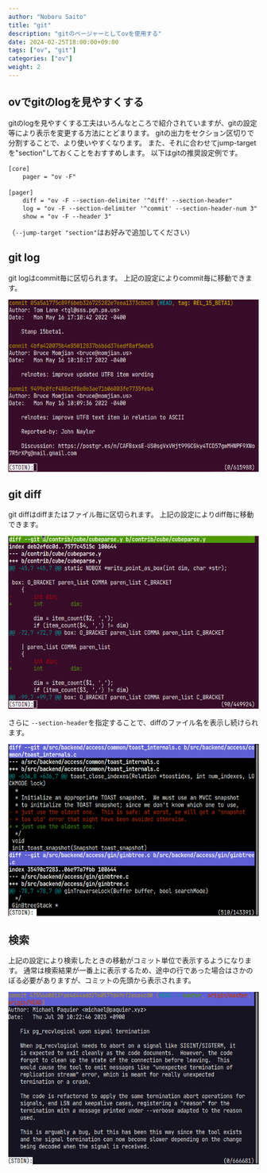 ```yaml
---
author: "Noboru Saito"
title: "git"
description: "gitのページャーとしてovを使用する"
date: 2024-02-25T18:00:00+09:00
tags: ["ov", "git"]
categories: ["ov"]
weight: 2
---
```


## ovでgitのlogを見やすくする

gitのlogを見やすくする工夫はいろんなところで紹介されていますが、gitの設定等により表示を変更する方法にとどまります。
gitの出力をセクション区切りで分割することで、より使いやすくなります。
また、それに合わせてjump-targetを"section"しておくことをおすすめします。
以下はgitの推奨設定例です。

```config
[core]
    pager = "ov -F"

[pager]
    diff = "ov -F --section-delimiter '^diff' --section-header"
    log = "ov -F --section-delimiter '^commit' --section-header-num 3"
    show = "ov -F --header 3"
```

（`--jump-target "section"`はお好みで追加してください）

## git log

git logはcommit毎に区切られます。
上記の設定によりcommit毎に移動できます。

![git log](/ov/git-log.gif)

## git diff

git diffはdiffまたはファイル毎に区切られます。
上記の設定によりdiff毎に移動できます。

![git diff](/ov/git-diff.gif)

さらに `--section-header`を指定することで、diffのファイル名を表示し続けられます。

![git-section-header](/ov/git-section-header.gif)

## 検索

上記の設定により検索したときの移動がコミット単位で表示するようになります。
通常は検索結果が一番上に表示するため、途中の行であった場合はさかのぼる必要がありますが、コミットの先頭から表示されます。

![git-jump-section](/blog/ov-jump-section.gif)
